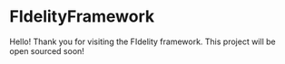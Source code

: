 # FIdelityFramework

Hello! Thank you for visiting the FIdelity framework. This project will be open sourced soon!
